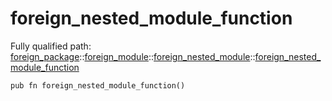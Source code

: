 # foreign_nested_module_function

Fully qualified path: [foreign_package](./foreign_package.md)::[foreign_module](./foreign_package-foreign_module.md)::[foreign_nested_module](./foreign_package-foreign_module-foreign_nested_module.md)::[foreign_nested_module_function](./foreign_package-foreign_module-foreign_nested_module-foreign_nested_module_function.md)

<pre><code class="language-cairo">pub fn foreign_nested_module_function()</code></pre>

